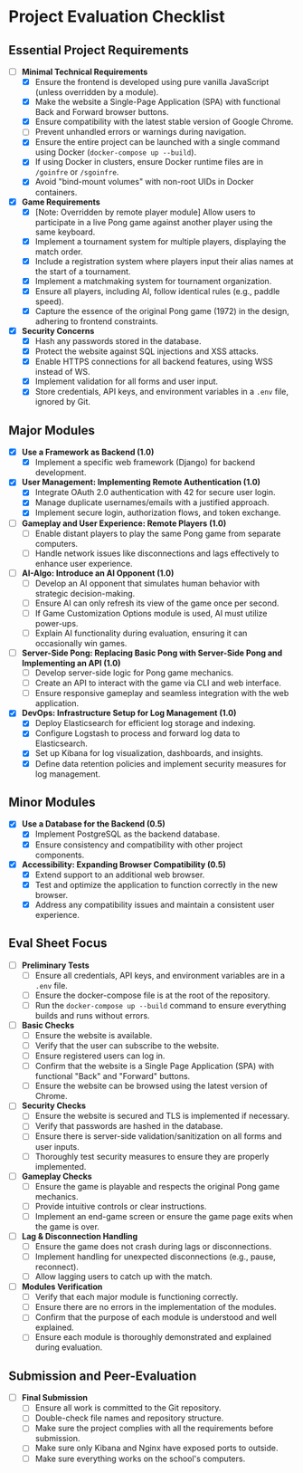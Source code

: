 # Project Evaluation Checklist

## Essential Project Requirements

- [ ] **Minimal Technical Requirements**
  - [x] Ensure the frontend is developed using pure vanilla JavaScript (unless overridden by a module).
  - [x] Make the website a Single-Page Application (SPA) with functional Back and Forward browser buttons.
  - [x] Ensure compatibility with the latest stable version of Google Chrome.
  - [ ] Prevent unhandled errors or warnings during navigation.
  - [x] Ensure the entire project can be launched with a single command using Docker (`docker-compose up --build`).
  - [x] If using Docker in clusters, ensure Docker runtime files are in `/goinfre` or `/sgoinfre`.
  - [x] Avoid "bind-mount volumes" with non-root UIDs in Docker containers.

- [x] **Game Requirements**
  - [x] [Note: Overridden by remote player module] Allow users to participate in a live Pong game against another player using the same keyboard.
  - [x] Implement a tournament system for multiple players, displaying the match order.
  - [x] Include a registration system where players input their alias names at the start of a tournament.
  - [x] Implement a matchmaking system for tournament organization.
  - [x] Ensure all players, including AI, follow identical rules (e.g., paddle speed).
  - [x] Capture the essence of the original Pong game (1972) in the design, adhering to frontend constraints.

- [x] **Security Concerns**
  - [x] Hash any passwords stored in the database.
  - [x] Protect the website against SQL injections and XSS attacks.
  - [x] Enable HTTPS connections for all backend features, using WSS instead of WS.
  - [x] Implement validation for all forms and user input.
  - [x] Store credentials, API keys, and environment variables in a `.env` file, ignored by Git.

## Major Modules

- [x] **Use a Framework as Backend (1.0)**
  - [x] Implement a specific web framework (Django) for backend development.
  
- [x] **User Management: Implementing Remote Authentication (1.0)**
  - [x] Integrate OAuth 2.0 authentication with 42 for secure user login.
  - [x] Manage duplicate usernames/emails with a justified approach.
  - [x] Implement secure login, authorization flows, and token exchange.

- [ ] **Gameplay and User Experience: Remote Players (1.0)**
  - [ ] Enable distant players to play the same Pong game from separate computers.
  - [ ] Handle network issues like disconnections and lags effectively to enhance user experience.

- [ ] **AI-Algo: Introduce an AI Opponent (1.0)**
  - [ ] Develop an AI opponent that simulates human behavior with strategic decision-making.
  - [ ] Ensure AI can only refresh its view of the game once per second.
  - [ ] If Game Customization Options module is used, AI must utilize power-ups.
  - [ ] Explain AI functionality during evaluation, ensuring it can occasionally win games.

- [ ] **Server-Side Pong: Replacing Basic Pong with Server-Side Pong and Implementing an API (1.0)**
  - [ ] Develop server-side logic for Pong game mechanics.
  - [ ] Create an API to interact with the game via CLI and web interface.
  - [ ] Ensure responsive gameplay and seamless integration with the web application.

- [X] **DevOps: Infrastructure Setup for Log Management (1.0)**
  - [x] Deploy Elasticsearch for efficient log storage and indexing.
  - [x] Configure Logstash to process and forward log data to Elasticsearch.
  - [X] Set up Kibana for log visualization, dashboards, and insights.
  - [X] Define data retention policies and implement security measures for log management.

## Minor Modules

- [x] **Use a Database for the Backend (0.5)**
  - [x] Implement PostgreSQL as the backend database.
  - [x] Ensure consistency and compatibility with other project components.

- [x] **Accessibility: Expanding Browser Compatibility (0.5)**
  - [x] Extend support to an additional web browser.
  - [x] Test and optimize the application to function correctly in the new browser.
  - [x] Address any compatibility issues and maintain a consistent user experience.
  
## Eval Sheet Focus

- [ ] **Preliminary Tests**
  - [ ] Ensure all credentials, API keys, and environment variables are in a `.env` file.
  - [ ] Ensure the docker-compose file is at the root of the repository.
  - [ ] Run the `docker-compose up --build` command to ensure everything builds and runs without errors.

- [ ] **Basic Checks**
  - [ ] Ensure the website is available.
  - [ ] Verify that the user can subscribe to the website.
  - [ ] Ensure registered users can log in.
  - [ ] Confirm that the website is a Single Page Application (SPA) with functional "Back" and "Forward" buttons.
  - [ ] Ensure the website can be browsed using the latest version of Chrome.

- [ ] **Security Checks**
  - [ ] Ensure the website is secured and TLS is implemented if necessary.
  - [ ] Verify that passwords are hashed in the database.
  - [ ] Ensure there is server-side validation/sanitization on all forms and user inputs.
  - [ ] Thoroughly test security measures to ensure they are properly implemented.

- [ ] **Gameplay Checks**
  - [ ] Ensure the game is playable and respects the original Pong game mechanics.
  - [ ] Provide intuitive controls or clear instructions.
  - [ ] Implement an end-game screen or ensure the game page exits when the game is over.

- [ ] **Lag & Disconnection Handling**
  - [ ] Ensure the game does not crash during lags or disconnections.
  - [ ] Implement handling for unexpected disconnections (e.g., pause, reconnect).
  - [ ] Allow lagging users to catch up with the match.

- [ ] **Modules Verification**
  - [ ] Verify that each major module is functioning correctly.
  - [ ] Ensure there are no errors in the implementation of the modules.
  - [ ] Confirm that the purpose of each module is understood and well explained.
  - [ ] Ensure each module is thoroughly demonstrated and explained during evaluation.

## Submission and Peer-Evaluation

- [ ] **Final Submission**
  - [ ] Ensure all work is committed to the Git repository.
  - [ ] Double-check file names and repository structure.
  - [ ] Make sure the project complies with all the requirements before submission.
  - [ ] Make sure only Kibana and Nginx have exposed ports to outside.
  - [ ] Make sure everything works on the school's computers.

